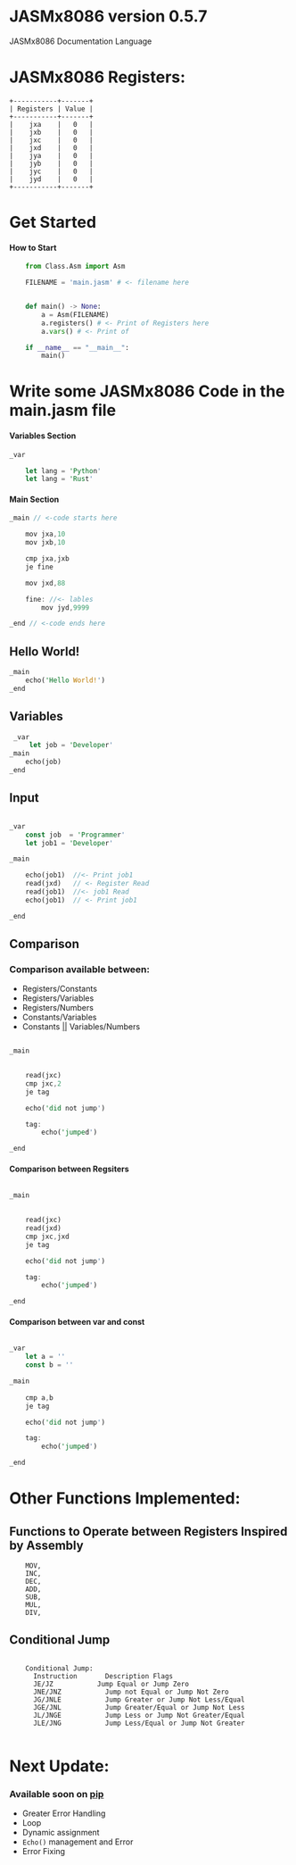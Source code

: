 # JASMx8086 version 0.5.7

JASMx8086 Documentation Language

# JASMx8086 Registers:

    +-----------+-------+
    | Registers | Value |
    +-----------+-------+
    |    jxa    |   0   |
    |    jxb    |   0   |
    |    jxc    |   0   |
    |    jxd    |   0   |
    |    jya    |   0   |
    |    jyb    |   0   |
    |    jyc    |   0   |
    |    jyd    |   0   |
    +-----------+-------+
    
    
# Get Started
 #### How to Start
```python   
    from Class.Asm import Asm

    FILENAME = 'main.jasm' # <- filename here


    def main() -> None:
        a = Asm(FILENAME)
        a.registers() # <- Print of Registers here
        a.vars() # <- Print of 

    if __name__ == "__main__":
        main()
``` 
# Write some JASMx8086 Code in the main.jasm file

#### Variables Section

```Rust
_var 

    let lang = 'Python'
    let lang = 'Rust'

```
    
#### Main Section 

```Rust
_main // <-code starts here

    mov jxa,10
    mov jxb,10

    cmp jxa,jxb
    je fine

    mov jxd,88

    fine: //<- lables
        mov jyd,9999

_end // <-code ends here

```

## Hello World!
```Rust
_main
    echo('Hello World!')
_end
```

## Variables
```Rust
 _var
     let job = 'Developer'
_main
    echo(job)
_end
```
## Input
```Rust

_var
    const job  = 'Programmer'
    let job1 = 'Developer'

_main

    echo(job1)  //<- Print job1
    read(jxd)   // <- Register Read
    read(job1)  //<- job1 Read
    echo(job1)  // <- Print job1 

_end
```
## Comparison

### Comparison available between: 

-  Registers/Constants
-  Registers/Variables
-  Registers/Numbers 
-  Constants/Variables
-  Constants [||](https://learn.microsoft.com/it-it/cpp/cpp/logical-or-operator-pipe-pipe?view=msvc-170)  Variables/Numbers

```Rust

_main
        

    read(jxc)
    cmp jxc,2
    je tag

    echo('did not jump')

    tag: 
        echo('jumped')

_end


```
#### Comparison between Regsiters

```Rust

_main
        

    read(jxc)
    read(jxd)
    cmp jxc,jxd
    je tag

    echo('did not jump')

    tag: 
        echo('jumped')

_end

```
#### Comparison between var and const

```Rust

_var 
    let a = ''
    const b = ''

_main
        
    cmp a,b
    je tag

    echo('did not jump')

    tag: 
        echo('jumped')

_end
```


# Other Functions Implemented:
## Functions to Operate between Registers Inspired by Assembly
```assembly
    MOV,
    INC,
    DEC,
    ADD,
    SUB,
    MUL,
    DIV,
```
## Conditional Jump
```assembly

    Conditional Jump:
      Instruction	    Description	Flags
      JE/JZ	          Jump Equal or Jump Zero	
      JNE/JNZ	        Jump not Equal or Jump Not Zero	
      JG/JNLE	        Jump Greater or Jump Not Less/Equal	
      JGE/JNL	        Jump Greater/Equal or Jump Not Less	
      JL/JNGE	        Jump Less or Jump Not Greater/Equal
      JLE/JNG	        Jump Less/Equal or Jump Not Greater
      
```

# Next Update:
### Available soon on [pip](https://pip.pypa.io/en/stable/)  

- Greater Error Handling
- Loop
- Dynamic assignment
- ```Echo()```  management and  Error
- Error Fixing
  
  
  
